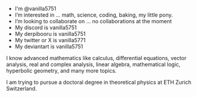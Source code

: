 - I'm @vanilla5751
- I’m interested in ... math, science, coding, baking, my little pony.
- I’m looking to collaborate on ... no collaborations at the moment
- My discord is vanilla5751
- My derpibooru is vanilla5751
- My twitter or X is vanilla5771
- My deviantart is vanilla5751

I know advanced mathematics like calculus, differential equations, vector analysis, real and complex analysis, linear algebra, mathematical logic, hyperbolic geometry, and many more topics.

I am trying to pursue a doctoral degree in theoretical physics at ETH Zurich Switzerland.
